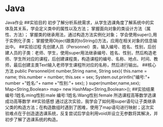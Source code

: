 # Java
Java作业
##实验目的
初步了解分析系统需求，从学生选课角度了解系统中的实体及其关系，学会定义类中的属性以及方法；
掌握面向对象的类设计方法（属性、方法）；
掌握类的继承用法，通过构造方法实例化对象；
学会使用super(),用于实例化子类；
掌握使用Object跟类的toString()方法，应用在相关对象的信息输出中。
##实验过程
先创建人员（Personnel）类，输入编号、姓名、性别，后创建人员的子类：老师、学生，使用super用法继承编号、姓名、性别，然后构造老师、学生所对应的课程，后创建课程类，构造课程的编号、名称、地点、时间、教师，最后创建主类Text输入老师学生课程所对应的名称，然后进行输出。
##核心方法
public Personnel(int number,String name, String sex){
		this.name = name;
		this.number = number;
		this.sex = sex;
		System.out.println("编号:"+ number +"姓名:"+ name +"性别:"+ sex);
	}
super(number,name,sex);
Map<String,Boolean> map= new HashMap<String,Boolean>();
##实验结果
编号:1姓名:ming性别:male
编号:1姓名:Wang性别:female
所选课程高等数学选课成功高等数学
##实验感想
通过这次实验，我学会了如何用super语句让子类继承父类的构造方法；在构造数组时遇到了困难，使用了map语句进行映射；这次实验难点在于创造退选课系统，反复尝试后学会利用void并设立无参数将其解决，并初步了解了选课系统的构造。
